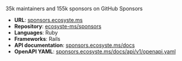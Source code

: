 ---
---

35k maintainers and 155k sponsors on GitHub Sponsors

* **URL**: [sponsors.ecosyste.ms](https://sponsors.ecosyste.ms)
* **Repository**: [ecosyste-ms/sponsors](https://github.com/ecosyste-ms/sponsors)
* **Languages**: Ruby
* **Frameworks**: Rails
* **API documentation**: [sponsors.ecosyste.ms/docs](https://sponsors.ecosyste.ms/docs/index.html)
* **OpenAPI YAML**: [sponsors.ecosyste.ms/docs/api/v1/openapi.yaml](https://sponsors.ecosyste.ms/docs/api/v1/openapi.yaml)
